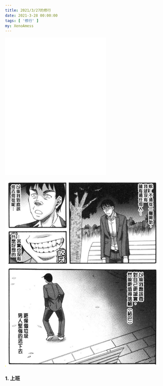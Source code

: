 ```yaml
---
title: 2021/3/27的修行
date: 2021-3-28 00:00:00
tags: [ '修行' ]
my: XenoAmess
---
```


<iframe frameborder="no" border="0" marginwidth="0" marginheight="0" width=330 height=450 src="//music.163.com/outchain/player?type=1&id=82401922&auto=0&height=430"></iframe>

![活下去](/resources/20210327修行/活下去.png)

### 1. 上班
